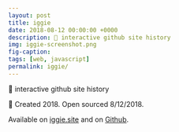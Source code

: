 ```yaml
---
layout: post
title: iggie
date: 2018-08-12 00:00:00 +0000
description: 🤖 interactive github site history
img: iggie-screenshot.png
fig-caption: 
tags: [web, javascript]
permalink: iggie/
---
```


🤖 interactive github site history

🍊 Created 2018. Open sourced 8/12/2018.

Available on <i class="fa fa-globe" aria-hidden="true"></i> <a href="http://iggie.site/">iggie.site</a> and on <i class="fa fa-github" aria-hidden="true"></i> <a href="https://github.com/insanj/iggie">Github</a>.



